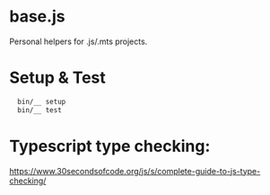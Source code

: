 # base.js
Personal helpers for .js/.mts projects.

Setup & Test
============

```bash
  bin/__ setup
  bin/__ test
```

Typescript type checking:
========================
https://www.30secondsofcode.org/js/s/complete-guide-to-js-type-checking/

